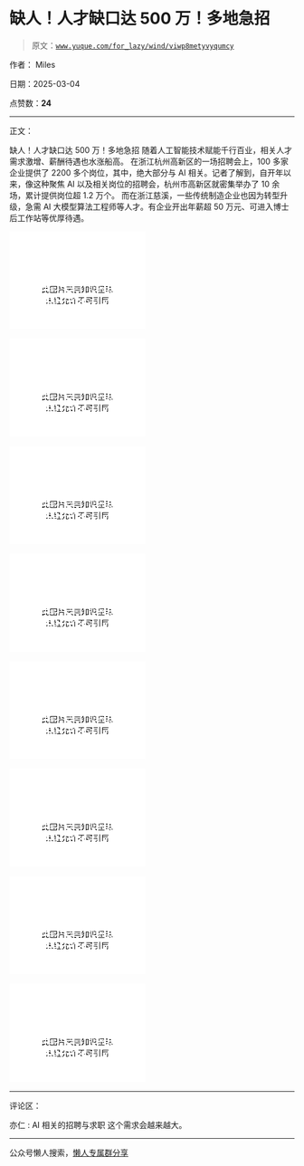 # 缺人！人才缺口达 500 万！多地急招

> 原文：[`www.yuque.com/for_lazy/wind/viwp8metyvyqumcy`](https://www.yuque.com/for_lazy/wind/viwp8metyvyqumcy)

作者： Miles

日期：2025-03-04

点赞数：**24**

* * *

正文：

缺人！人才缺口达 500 万！多地急招 随着人工智能技术赋能千行百业，相关人才需求激增、薪酬待遇也水涨船高。
在浙江杭州高新区的一场招聘会上，100 多家企业提供了 2200 多个岗位，其中，绝大部分与 AI 相关。记者了解到，自开年以来，像这种聚焦 AI 以及相关岗位的招聘会，杭州市高新区就密集举办了 10 余场，累计提供岗位超 1.2 万个。
而在浙江慈溪，一些传统制造企业也因为转型升级，急需 AI 大模型算法工程师等人才。有企业开出年薪超 50 万元、可进入博士后工作站等优厚待遇。

![](img/560b9994c75817f599a1c600d3ee2a82.png "None")

![](img/01574082cf0e356bd6f3957cc1cd8d10.png "None")

![](img/746a9fa468fb07ade17d60292ae7152d.png "None")

![](img/b913a0ae56494eafdc4fa7c05fc13e39.png "None")

![](img/51f3cb70cd240cd34a1bb0b358b415e8.png "None")

![](img/a6c2b135b5d078fa55c5229e7b057f8a.png "None")

![](img/660835ecdd74eb684daf52f1d479502a.png "None")

![](img/9ed7f36a1ea0e5df9e460658ea584332.png "None")

* * *

评论区：

亦仁 : AI 相关的招聘与求职 这个需求会越来越大。

* * *

公众号懒人搜索，[懒人专属群分享](https://lazybook.fun/#/blog/group)
